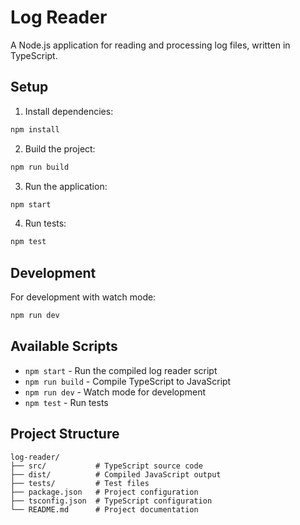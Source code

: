 # Log Reader

A Node.js application for reading and processing log files, written in TypeScript.

## Setup

1. Install dependencies:
```bash
npm install
```

2. Build the project:
```bash
npm run build
```

3. Run the application:
```bash
npm start
```

4. Run tests:
```bash
npm test
```

## Development

For development with watch mode:
```bash
npm run dev
```

## Available Scripts

- `npm start` - Run the compiled log reader script
- `npm run build` - Compile TypeScript to JavaScript
- `npm run dev` - Watch mode for development
- `npm test` - Run tests

## Project Structure

```
log-reader/
├── src/           # TypeScript source code
├── dist/          # Compiled JavaScript output
├── tests/         # Test files
├── package.json   # Project configuration
├── tsconfig.json  # TypeScript configuration
└── README.md      # Project documentation
```